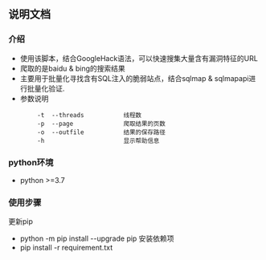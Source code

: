 ## 说明文档 ##
### 介绍
* 使用该脚本，结合GoogleHack语法，可以快速搜集大量含有漏洞特征的URL
* 爬取的是baidu & bing的搜索结果
* 主要用于批量化寻找含有SQL注入的脆弱站点，结合sqlmap & sqlmapapi进行批量化验证.
* 参数说明
```
        -t  --threads           线程数
        -p  --page              爬取结果的页数
        -o  --outfile           结果的保存路径
        -h                      显示帮助信息     
```
### python环境
* python >=3.7
### 使用步骤
更新pip<br>
- python -m pip install --upgrade pip 
安装依赖项<br>
- pip install -r requirement.txt


